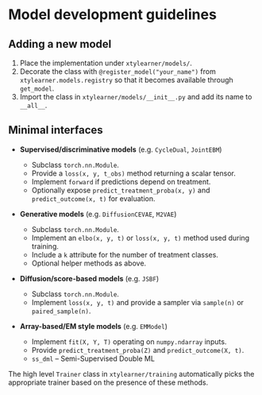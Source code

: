 # Model development guidelines

## Adding a new model

1. Place the implementation under `xtylearner/models/`.
2. Decorate the class with `@register_model("your_name")` from
   `xtylearner.models.registry` so that it becomes available through
   `get_model`.
3. Import the class in `xtylearner/models/__init__.py` and add its name to
   `__all__`.

## Minimal interfaces

- **Supervised/discriminative models** (e.g. `CycleDual`, `JointEBM`)
  - Subclass `torch.nn.Module`.
  - Provide a `loss(x, y, t_obs)` method returning a scalar tensor.
  - Implement `forward` if predictions depend on treatment.
  - Optionally expose `predict_treatment_proba(x, y)` and
    `predict_outcome(x, t)` for evaluation.

- **Generative models** (e.g. `DiffusionCEVAE`, `M2VAE`)
  - Subclass `torch.nn.Module`.
  - Implement an `elbo(x, y, t)` or `loss(x, y, t)` method used during training.
  - Include a `k` attribute for the number of treatment classes.
  - Optional helper methods as above.

- **Diffusion/score-based models** (e.g. `JSBF`)
  - Subclass `torch.nn.Module`.
  - Implement `loss(x, y, t)` and provide a sampler via `sample(n)` or
    `paired_sample(n)`.

- **Array-based/EM style models** (e.g. `EMModel`)
  - Implement `fit(X, Y, T)` operating on `numpy.ndarray` inputs.
  - Provide `predict_treatment_proba(Z)` and `predict_outcome(X, t)`.
  - `ss_dml` – Semi-Supervised Double ML

The high level `Trainer` class in `xtylearner/training` automatically picks the
appropriate trainer based on the presence of these methods.
